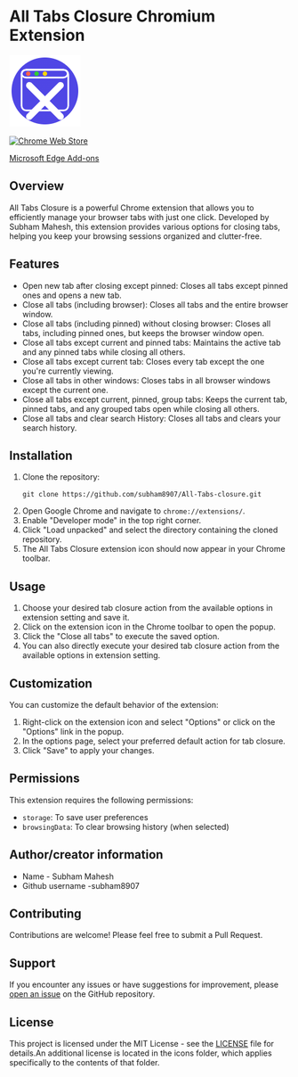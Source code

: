 # All Tabs Closure Chromium Extension

![All Tabs Closure Icon](https://github.com/subham8907/All-Tabs-Closure/blob/main/icons/icontrans128_light.png)

 <a href="https://chromewebstore.google.com/detail/all-tabs-closure/bpiekeniajgabgndghkaagjehjipmcgi">
    <img height="58" src="https://i.imgur.com/K9Yh8G9.png" alt="Chrome Web Store"></a>

   <a href="https://microsoftedge.microsoft.com/addons/detail/all-tabs-closure/dhpdomooolpjlplgjinogkejobkknkgm" target="_blank" rel="noopener noreferrer">Microsoft Edge Add-ons</a>

    
## Overview

All Tabs Closure is a powerful Chrome extension that allows you to efficiently manage your browser tabs with just one click. Developed by Subham Mahesh, this extension provides various options for closing tabs, helping you keep your browsing sessions organized and clutter-free.

## Features

- Open new tab after closing except pinned: Closes all tabs except pinned ones and opens a new tab.
- Close all tabs (including browser): Closes all tabs and the entire browser window.
- Close all tabs (including pinned) without closing browser: Closes all tabs, including pinned ones, but keeps the browser window open.
- Close all tabs except current and pinned tabs: Maintains the active tab and any pinned tabs while closing all others.
- Close all tabs except current tab: Closes every tab except the one you're currently viewing.
- Close all tabs in other windows: Closes tabs in all browser windows except the current one.
- Close all tabs except current, pinned, group tabs: Keeps the current tab, pinned tabs, and any grouped tabs open while closing all others.
- Close all tabs and clear search History: Closes all tabs and clears your search history.

## Installation

1. Clone the repository:
   ```
   git clone https://github.com/subham8907/All-Tabs-closure.git
   ```
2. Open Google Chrome and navigate to `chrome://extensions/`.
3. Enable "Developer mode" in the top right corner.
4. Click "Load unpacked" and select the directory containing the cloned repository.
5. The All Tabs Closure extension icon should now appear in your Chrome toolbar.

## Usage

1. Choose your desired tab closure action from the available options in extension setting and save it.
2. Click on the extension icon in the Chrome toolbar to open the popup.
3. Click the "Close all tabs" to execute the saved option.
4. You can also directly execute your desired tab closure action from the available options in extension setting.

## Customization

You can customize the default behavior of the extension:

1. Right-click on the extension icon and select "Options" or click on the "Options" link in the popup.
2. In the options page, select your preferred default action for tab closure.
3. Click "Save" to apply your changes.

## Permissions

This extension requires the following permissions:

- `storage`: To save user preferences
- `browsingData`: To clear browsing history (when selected)

## Author/creator information

- Name - Subham Mahesh
- Github username -subham8907


## Contributing

Contributions are welcome! Please feel free to submit a Pull Request.

## Support

If you encounter any issues or have suggestions for improvement, please [open an issue](https://github.com/subham8907/All-Tabs-closure/issues) on the GitHub repository.

## License

This project is licensed under the MIT License - see the [LICENSE](LICENSE) file for details.An additional license is located in the icons folder, which applies specifically to the contents of that folder.
